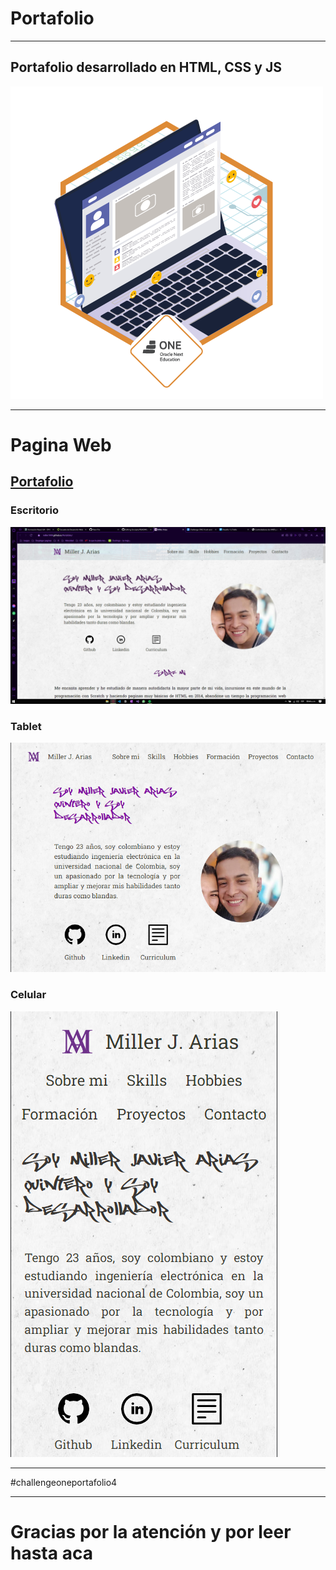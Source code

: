# Portafolio
***
## Portafolio desarrollado en HTML, CSS y JS
![Insignia](assets/insignia.png)
***
# Pagina Web

## [Portafolio](https://portafolio-six-virid.vercel.app/)

### Escritorio
![Escritorio](assets/imagen_2023-04-10_094517528.png)
### Tablet
![Tablet](assets/imagen_2023-04-10_094606869.png)
### Celular
![Celular](assets/imagen_2023-04-10_094551185.png)
***
#challengeoneportafolio4
***
# Gracias por la atención y por leer hasta aca
